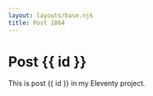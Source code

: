 ```yaml
---
layout: layouts/base.njk
title: Post 1864
---
```


# Post {{ id }}

This is post {{ id }} in my Eleventy project.
